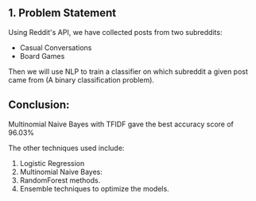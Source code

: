 ## 1. Problem Statement

Using Reddit's API, we have collected posts from two subreddits:
* Casual Conversations
* Board Games

Then we will use NLP to train a classifier on which subreddit a given post came from (A binary classification problem).

## Conclusion:

Multinomial Naive Bayes with TFIDF gave the best accuracy score of 96.03%

The other techniques used include:
1. Logistic Regression
2. Multinomial Naive Bayes:
3. RandomForest methods.
4. Ensemble techniques to optimize the models.
